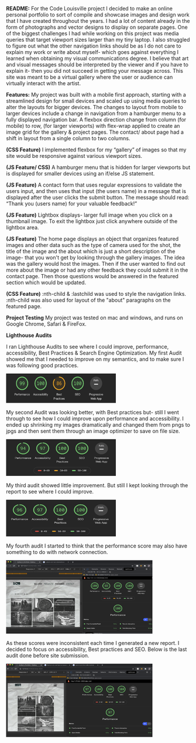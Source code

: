 <b>README:</b>
For the Code Louisville project I decided to make an online personal portfolio to sort of compile and showcase images and design work that I have created throughout the years. I had a lot of content already in the form of photographs and vector designs to display on separate pages. One of the biggest challenges I had while working on this project was media queries that target viewport sizes larger than my tiny laptop. I also struggled to figure out what the other navigation links should be as I do not care to explain my work or write about myself- which goes against everything I learned  when obtaining my visual communications degree. I believe that art and visual messages should be interpreted by the viewer and if you have to explain it- then you did not succeed in getting your message across. This site was meant to be a virtual gallery where the user or audience can virtually interact with the artist.

<b>Features:</b>
My project was built with a mobile first approach, starting with a streamlined design for small devices and scaled up using  media queries to alter the layouts for bigger devices.
The changes to layout from mobile to larger devices include a change in navigation from a hamburger menu to a fully displayed navigation bar.
A flexbox direction change from column (for mobile) to row, (for larger viewports) with flex-wrap applied to create an image grid for the gallery & project pages.
The contact/ about page had a shift in layout from a single column to two columns.

<b>(CSS Feature)</b> I implemented flexbox for my “gallery” of images so that my site would be responsive against various viewport sizes.

<b>(JS Feature/ CSS)</b> A hamburger menu that is hidden for larger viewports but is displayed for smaller devices using an if/else JS statement.

<b>(JS Feature)</b> A contact form that uses regular expressions to validate the users input, and then uses that input (the users name) in a message that is displayed after the user clicks the submit button. The message should read: “Thank you (users name) for your valuable feedback!”

<b>(JS Feature)</b> Lightbox displays- larger full image when you click on a thumbnail image. To exit the lightbox just click anywhere outside of the lightbox area.

<b>(JS Feature)</b> The home page displays an object that organizes featured images and other data such as the type of camera used for the shot, the title of the image and the about which is just a short description of the image- that you won't get by looking through the gallery images. The idea was the gallery would host the images. Then if the user wanted to find out more about the image or had any other feedback they could submit it in the contact page. Then those questions would be answered in the featured section which would be updated. 

<b>(CSS Feature)</b> :nth-child & :lastchild was used to style the navigation links. :nth-child was also used for layout of the "about" paragraphs on the featured page.

<b>Project Testing</b>
My project was tested on mac and windows, and runs on Google Chrome, Safari & FireFox.<br>

<b>Lighthouse Audits</b> 
<p>I ran Lighthouse Audits to see where I could improve, performance, accessibility, Best Practices & Search Engine Optimization.
My first Audit showed me that I needed to improve on my semantics, and to make sure I was following good practices.</p>
<div><img  src="lighthouseAudits/images/1.png"  width="300px" height="80px" alt="Lighthouse Audit"></div>
<p>My second Audit was looking better, with Best practices but- still I went through to see how I could improve upon performance and accessibility.
I ended up shrinking my images dramatically and changed them from pngs to jpgs and then sent them through an image optimizer to save on file size.</p>
<div><img  src="lighthouseAudits/images/2.png"  width="300px" height="100px" alt="Lighthouse Audit"></div>
<p>My third audit showed little improvement. But still I kept looking through the report to see where I could improve. </p>
<div><img  src="lighthouseAudits/images/3.png"  width="300px" height="100px" alt="Lighthouse Audit"></div>
<p>My fourth audit I started to think that the performance score may also have something to do with network connection.</p>
<div><img  src="lighthouseAudits/images/4.png"  width="400px" height="200px" alt="Lighthouse Audit"></div>
<p>As these scores were inconsistent each time I generated a new report. I decided to focus on accessibility, Best practices and SEO.  
Below is the last audit done before site submission.</p>
<div><img  src="lighthouseAudits/images/5.png" width="400px" height="200px" alt="Lighthouse Audit"></div